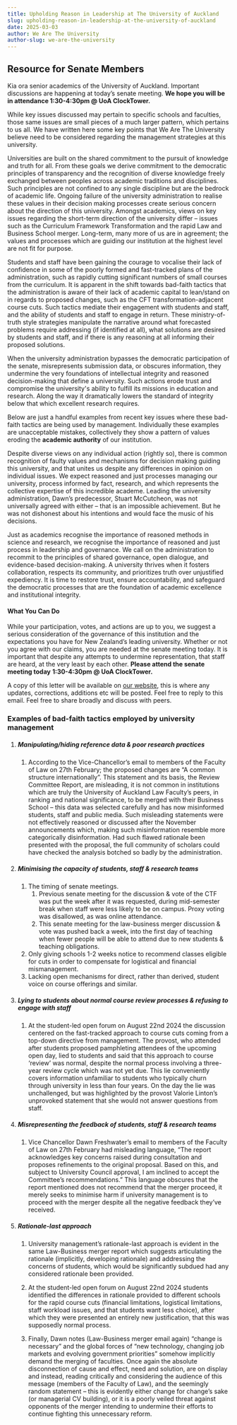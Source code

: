 ```yaml
---
title: Upholding Reason in Leadership at The University of Auckland
slug: upholding-reason-in-leadership-at-the-university-of-auckland
date: 2025-03-03
author: We Are The University
author-slug: we-are-the-university
---
```


## **Resource for Senate Members**

Kia ora senior academics of the University of Auckland. Important discussions are happening at today’s senate meeting. **We hope you will be in attendance 1:30-4:30pm @ UoA ClockTower.** 

While key issues discussed may pertain to specific schools and faculties, those same issues are small pieces of a much larger pattern, which pertains to us all. We have written here some key points that We Are The University believe need to be considered regarding the management strategies at this university.

Universities are built on the shared commitment to the pursuit of knowledge and truth for all. From these goals we derive commitment to the democratic principles of transparency and the recognition of diverse knowledge freely exchanged between peoples across academic traditions and disciplines. Such principles are not confined to any single discipline but are the bedrock of academic life. Ongoing failure of the university administration to realise these values in their decision making processes create serious concern about the direction of this university. Amongst academics, views on key issues regarding the short-term direction of the university differ – issues such as the Curriculum Framework Transformation and the rapid Law and Business School merger. Long-term, many more of us are in agreement; the values and processes which are guiding our institution at the highest level are not fit for purpose.

Students and staff have been gaining the courage to vocalise their lack of confidence in some of the poorly formed and fast-tracked plans of the administration, such as rapidly cutting significant numbers of small courses from the curriculum. It is apparent in the shift towards bad-faith tactics that the administration is aware of their lack of academic capital to lean/stand on in regards to proposed changes, such as the CFT transformation-adjacent course cuts. Such tactics mediate their engagement with students and staff, and the ability of students and staff to engage in return. These ministry-of-truth style strategies manipulate the narrative around what forecasted problems require addressing (if identified at all), what solutions are desired by students and staff, and if there is any reasoning at all informing their proposed solutions.

When the university administration bypasses the democratic participation of the senate, misrepresents submission data, or obscures information, they undermine the very foundations of intellectual integrity and reasoned decision-making that define a university. Such actions erode trust and compromise the university's ability to fulfill its missions in education and research. Along the way it dramatically lowers the standard of integrity below that which excellent research requires.

Below are just a handful examples from recent key issues where these bad-faith tactics are being used by management. Individually these examples are unacceptable mistakes, collectively they show a pattern of values eroding the **academic authority** of our institution.

Despite diverse views on any individual action (rightly so), there is common recognition of faulty values and mechanisms for decision making guiding this university, and that unites us despite any differences in opinion on individual issues. We expect reasoned and just processes managing our university, process informed by fact, research, and which represents the collective expertise of this incredible academe. Leading the university administration, Dawn’s predecessor, Stuart McCutcheon, was not universally agreed with either – that is an impossible achievement. But he was not dishonest about his intentions and would face the music of his decisions.

Just as academics recognise the importance of reasoned methods in science and research, we recognise the importance of reasoned and just process in leadership and governance. We call on the administration to recommit to the principles of shared governance, open dialogue, and evidence-based decision-making. A university thrives when it fosters collaboration, respects its community, and prioritizes truth over unjustified expediency. It is time to restore trust, ensure accountability, and safeguard the democratic processes that are the foundation of academic excellence and institutional integrity.

#### **What You Can Do**

While your participation, votes, and actions are up to you, we suggest a serious consideration of the governance of this institution and the expectations you have for New Zealand’s leading university. Whether or not you agree with our claims, you are needed at the senate meeting today. It is important that despite any attempts to undermine representation, that staff are heard, at the very least by each other. **Please attend the senate meeting today** **1:30-4:30pm @ UoA ClockTower.**

A copy of this letter will be available on [our website](http://wearetheuniversity.org/blog/2025/03/03/upholding-reason-in-leadership-at-the-university-of-auckland), this is where any updates, corrections, additions etc will be posted. Feel free to reply to this email. Feel free to share broadly and discuss with peers.

### **Examples of bad-faith tactics employed by university management**

1. ##### **Manipulating/hiding reference data & poor research practices**

   1. According to the Vice-Chancellor’s email to members of the Faculty of Law on 27th February; the proposed changes are “A common structure internationally”. This statement and its basis, the Review Committee Report, are misleading, it is not common in institutions which are truly the University of Auckland Law Faculty’s peers, in ranking and national significance, to be merged with their Business School – this data was selected carefully and has now misinformed students, staff and public media. Such misleading statements were not effectively reasoned or discussed after the November announcements which, making such misinformation resemble more categorically disinformation. Had such flawed rationale been presented with the proposal, the full community of scholars could have checked the analysis botched so badly by the administration.

1. ##### **Minimising the capacity of students, staff & research teams**

   1. The timing of senate meetings.  
      1. Previous senate meeting for the discussion & vote of the CTF was put the week after it was requested, during mid-semester break when staff were less likely to be on campus. Proxy voting was disallowed, as was online attendance.  
      2. This senate meeting for the law-business merger discussion & vote was pushed back a week, into the first day of teaching when fewer people will be able to attend due to new students & teaching obligations.  
   2. Only giving schools 1-2 weeks notice to recommend classes eligible for cuts in order to compensate for logistical and financial mismanagement.  
   3. Lacking open mechanisms for direct, rather than derived, student voice on course offerings and similar.

2. ##### **Lying to students about normal course review processes & refusing to engage with staff**

   1. At the student-led open forum on August 22nd 2024 the discussion centered on the fast-tracked approach to course cuts coming from a top-down directive from management. The provost, who attended after students proposed pamphleting attendees of the upcoming open day, lied to students and said that this approach to course ‘review’ was normal, despite the normal process involving a three-year review cycle which was not yet due. This lie conveniently covers information unfamiliar to students who typically churn through university in less than four years. On the day the lie was unchallenged, but was highlighted by the provost Valorie Linton’s unprovoked statement that she would not answer questions from staff.

3. ##### **Misrepresenting the feedback of students, staff & research teams**

   1. Vice Chancellor Dawn Freshwater’s email to members of the Faculty of Law on 27th February had misleading language, “The report acknowledges key concerns raised during consultation and proposes refinements to the original proposal. Based on this, and subject to University Council approval, I am inclined to accept the Committee’s recommendations.” This language obscures that the report mentioned does not recommend that the merger proceed, it merely seeks to minimise harm if university management is to proceed with the merger despite all the negative feedback they’ve received. 

4. ##### **Rationale-last approach**

   1. University management’s rationale-last approach is evident in the same Law-Business merger report which suggests articulating the rationale (implicitly, developing rationale) and addressing the concerns of students, which would be significantly subdued had any considered rationale been provided.

   2. At the student-led open forum on August 22nd 2024 students identified the differences in rationale provided to different schools for the rapid course cuts (financial limitations, logistical limitations, staff workload issues, and that students want less choice), after which they were presented an entirely new justification, that this was supposedly normal process.  
   3. Finally, Dawn notes (Law-Business merger email again) “change is necessary” and the global forces of “new technology, changing job markets and evolving government priorities” somehow implicitly demand the merging of faculties. Once again the absolute disconnection of cause and effect, need and solution, are on display and instead, reading critically and considering the audience of this message (members of the Faculty of Law), and the seemingly random statement – this is evidently either change for change’s sake (or managerial CV building), or it is a poorly veiled threat against opponents of the merger intending to undermine their efforts to continue fighting this unnecessary reform.
